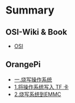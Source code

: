 # Summary

## OSI-Wiki & Book

* [OSI](README.md)

## OrangePi

* [一.烧写操作系统](orangepi/jiang-cao-zuo-xi-tong-xie-ru-tf-qia.md)
* [1.将操作系统写入 TF 卡](orangepi/1jiang-cao-zuo-xi-tong-xie-ru-tf-qia.md)
* [2.烧写系统到EMMC](orangepi/jiang-cao-zuo-xi-tong-xie-ru-tf-qia/2shao-xie-xi-tong-dao-emmc.md)

